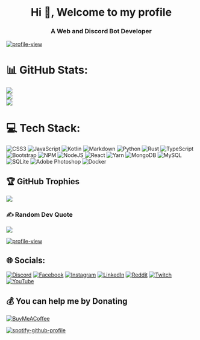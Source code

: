 <h1 align="center">Hi 👋, Welcome to my profile</h1>
<h3 align="center">A Web and Discord Bot Developer</h3>



[![profile-view](https://visitcount.itsvg.in/api?id=xenoncolt&icon=5&color=6)](https://visitcount.itsvg.in)

# 📊 GitHub Stats:
![](https://github-readme-stats.vercel.app/api?username=xenoncolt&theme=radical&hide_border=false&include_all_commits=true&count_private=true)<br/>
![](https://github-readme-streak-stats.herokuapp.com/?user=xenoncolt&theme=radical&hide_border=false)<br/>
![](https://github-readme-stats.vercel.app/api/top-langs/?username=xenoncolt&theme=radical&hide_border=false&include_all_commits=true&count_private=true&layout=compact)


# 💻 Tech Stack:
![CSS3](https://img.shields.io/badge/css3-%231572B6.svg?style=plastic&logo=css3&logoColor=white) ![JavaScript](https://img.shields.io/badge/javascript-%23323330.svg?style=plastic&logo=javascript&logoColor=%23F7DF1E) ![Kotlin](https://img.shields.io/badge/kotlin-%230095D5.svg?style=plastic&logo=kotlin&logoColor=white) ![Markdown](https://img.shields.io/badge/markdown-%23000000.svg?style=plastic&logo=markdown&logoColor=white) ![Python](https://img.shields.io/badge/python-3670A0?style=plastic&logo=python&logoColor=ffdd54) ![Rust](https://img.shields.io/badge/rust-%23000000.svg?style=plastic&logo=rust&logoColor=white) ![TypeScript](https://img.shields.io/badge/typescript-%23007ACC.svg?style=plastic&logo=typescript&logoColor=white) ![Bootstrap](https://img.shields.io/badge/bootstrap-%23563D7C.svg?style=plastic&logo=bootstrap&logoColor=white) ![NPM](https://img.shields.io/badge/NPM-%23000000.svg?style=plastic&logo=npm&logoColor=white) ![NodeJS](https://img.shields.io/badge/node.js-6DA55F?style=plastic&logo=node.js&logoColor=white) ![React](https://img.shields.io/badge/react-%2320232a.svg?style=plastic&logo=react&logoColor=%2361DAFB) ![Yarn](https://img.shields.io/badge/yarn-%232C8EBB.svg?style=plastic&logo=yarn&logoColor=white) ![MongoDB](https://img.shields.io/badge/MongoDB-%234ea94b.svg?style=plastic&logo=mongodb&logoColor=white) ![MySQL](https://img.shields.io/badge/mysql-%2300f.svg?style=plastic&logo=mysql&logoColor=white) ![SQLite](https://img.shields.io/badge/sqlite-%2307405e.svg?style=plastic&logo=sqlite&logoColor=white) ![Adobe Photoshop](https://img.shields.io/badge/adobephotoshop-%2331A8FF.svg?style=plastic&logo=adobephotoshop&logoColor=white) ![Docker](https://img.shields.io/badge/docker-%230db7ed.svg?style=plastic&logo=docker&logoColor=white)


## 🏆 GitHub Trophies
![](https://github-profile-trophy.vercel.app/?username=xenoncolt&theme=radical&no-frame=false&no-bg=true&margin-w=4)

### ✍️ Random Dev Quote
![](https://quotes-github-readme.vercel.app/api?type=horizontal&theme=radical)


[![profile-view](https://visitcount.itsvg.in/api?id=xenoncolt&icon=5&color=6)](https://visitcount.itsvg.in)


## 🌐 Socials:
[![Discord](https://img.shields.io/badge/Discord-%237289DA.svg?logo=discord&logoColor=white)](https://discord.gg/MyMUhVTttu) [![Facebook](https://img.shields.io/badge/Facebook-%231877F2.svg?logo=Facebook&logoColor=white)](https://facebook.com/codenheaven) [![Instagram](https://img.shields.io/badge/Instagram-%23E4405F.svg?logo=Instagram&logoColor=white)](https://instagram.com/xenoncolt) [![LinkedIn](https://img.shields.io/badge/LinkedIn-%230077B5.svg?logo=linkedin&logoColor=white)](https://linkedin.com/in/xenoncolt) [![Reddit](https://img.shields.io/badge/Reddit-%23FF4500.svg?logo=Reddit&logoColor=white)](https://reddit.com/user/xenoncolt) [![Twitch](https://img.shields.io/badge/Twitch-%239146FF.svg?logo=Twitch&logoColor=white)](https://twitch.tv/xenoncolt) [![YouTube](https://img.shields.io/badge/YouTube-%23FF0000.svg?logo=YouTube&logoColor=white)](https://youtube.com/@xenoncolt) 



  ## 💰 You can help me by Donating
  [![BuyMeACoffee](https://img.shields.io/badge/Buy%20Me%20a%20Coffee-ffdd00?style=for-the-badge&logo=buy-me-a-coffee&logoColor=black)](https://buymeacoffee.com/xenoncolt) 
  
<!-- Proudly created with GPRM ( https://gprm.itsvg.in ) -->

[![spotify-github-profile](https://spotify-github-profile.vercel.app/api/view?uid=h03pvhdfx8waarcmnh6dww6t2&cover_image=true&theme=default&show_offline=false&background_color=121212&bar_color=53b14f&bar_color_cover=true)](https://spotify-github-profile.vercel.app/api/view?uid=h03pvhdfx8waarcmnh6dww6t2&redirect=true)
